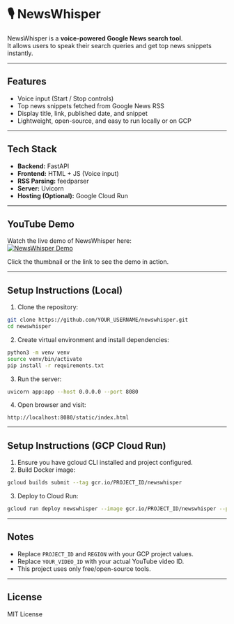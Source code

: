 # 🎙️ NewsWhisper

NewsWhisper is a **voice-powered Google News search tool**.  
It allows users to speak their search queries and get top news snippets instantly.

---

## Features
- Voice input (Start / Stop controls)
- Top news snippets fetched from Google News RSS
- Display title, link, published date, and snippet
- Lightweight, open-source, and easy to run locally or on GCP

---

## Tech Stack
- **Backend:** FastAPI
- **Frontend:** HTML + JS (Voice input)
- **RSS Parsing:** feedparser
- **Server:** Uvicorn
- **Hosting (Optional):** Google Cloud Run

---

## YouTube Demo

Watch the live demo of NewsWhisper here:  
[![NewsWhisper Demo](https://img.youtube.com/vi/heCAEsVVUws/0.jpg)](https://www.youtube.com/watch?v=heCAEsVVUws&feature=youtu.be)

Click the thumbnail or the link to see the demo in action.

---

## Setup Instructions (Local)
1. Clone the repository:
```bash
git clone https://github.com/YOUR_USERNAME/newswhisper.git
cd newswhisper
````

2. Create virtual environment and install dependencies:

```bash
python3 -m venv venv
source venv/bin/activate
pip install -r requirements.txt
```

3. Run the server:

```bash
uvicorn app:app --host 0.0.0.0 --port 8080
```

4. Open browser and visit:

```
http://localhost:8080/static/index.html
```

---

## Setup Instructions (GCP Cloud Run)

1. Ensure you have gcloud CLI installed and project configured.
2. Build Docker image:

```bash
gcloud builds submit --tag gcr.io/PROJECT_ID/newswhisper
```

3. Deploy to Cloud Run:

```bash
gcloud run deploy newswhisper --image gcr.io/PROJECT_ID/newswhisper --platform managed --allow-unauthenticated --region REGION
```

---

## Notes

* Replace `PROJECT_ID` and `REGION` with your GCP project values.
* Replace `YOUR_VIDEO_ID` with your actual YouTube video ID.
* This project uses only free/open-source tools.

---

## License

MIT License
